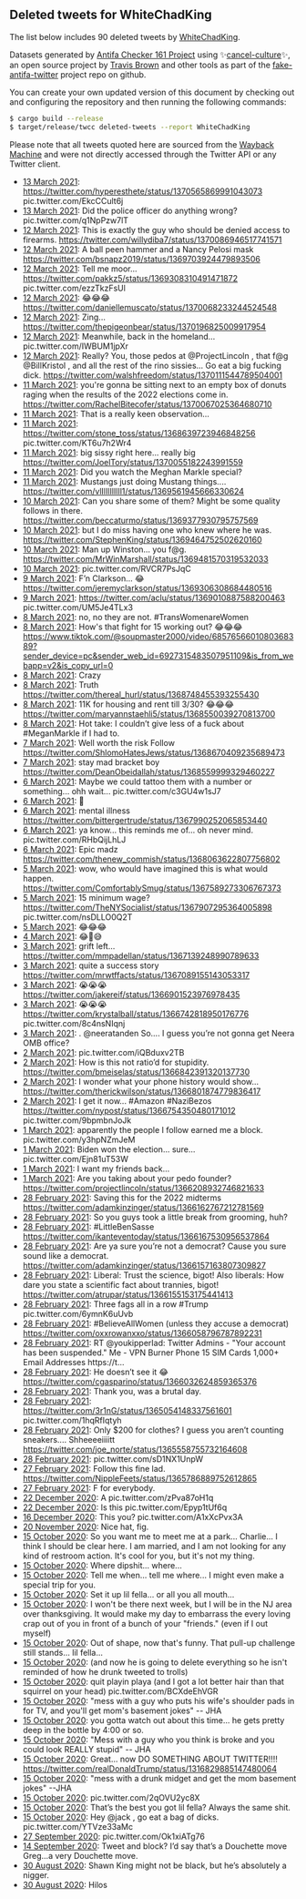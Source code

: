 ## Deleted tweets for WhiteChadKing

The list below includes 90 deleted tweets by
[WhiteChadKing](https://twitter.com/WhiteChadKing).



Datasets generated by [Antifa Checker 161 Project](https://twitter.com/antifacheck161) using ✨[cancel-culture](https://github.com/travisbrown/cancel-culture)✨, an open source project by 
[Travis Brown](https://twitter.com/travisbrown) and other tools as part of the 
[fake-antifa-twitter](https://github.com/antifacheck161/fake-antifa-twitter) project repo on github.

You can create your own updated version of this document by checking out and configuring the
repository and then running the following commands:

```bash
$ cargo build --release
$ target/release/twcc deleted-tweets --report WhiteChadKing
```

Please note that all tweets quoted here are sourced from the
[Wayback Machine](https://web.archive.org) and were not directly accessed through the Twitter API or
any Twitter client.

* [13 March 2021](https://web.archive.org/web/20210313025209/https://twitter.com/WhiteChadKing/status/1370568305975627778): https://twitter.com/hyperesthete/status/1370565869991043073  pic.twitter.com/EkcCCult6j <!--1370568305975627778-->
* [13 March 2021](https://web.archive.org/web/20210313023719/https://twitter.com/WhiteChadKing/status/1370564526534451203): Did the police officer do anything wrong? pic.twitter.com/q1NpPzw7lT <!--1370564526534451203-->
* [12 March 2021](https://web.archive.org/web/20210312194925/https://twitter.com/WhiteChadKing/status/1370461917240815621): This is exactly the guy who should be denied access to firearms. https://twitter.com/willydiba7/status/1370086946517741571 <!--1370461917240815621-->
* [12 March 2021](https://web.archive.org/web/20210312040418/https://twitter.com/WhiteChadKing/status/1370224069606526984): A ball peen hammer and a Nancy Pelosi mask https://twitter.com/bsnapz2019/status/1369703924479893506 <!--1370224069606526984-->
* [12 March 2021](https://web.archive.org/web/20210312022739/https://twitter.com/WhiteChadKing/status/1370199681112932353): Tell me moor...  https://twitter.com/pakkz5/status/1369308310491471872  pic.twitter.com/ezzTkzFsUl <!--1370199681112932353-->
* [12 March 2021](https://web.archive.org/web/20210312022538/https://twitter.com/WhiteChadKing/status/1370199252492808193): 😂😂😂 https://twitter.com/daniellemuscato/status/1370068233244524548 <!--1370199252492808193-->
* [12 March 2021](https://web.archive.org/web/20210312022049/https://twitter.com/WhiteChadKing/status/1370198009661775872): Zing... https://twitter.com/thepigeonbear/status/1370196825009917954 <!--1370198009661775872-->
* [12 March 2021](https://web.archive.org/web/20210312020719/https://twitter.com/WhiteChadKing/status/1370194632848596992): Meanwhile, back in the homeland... pic.twitter.com/IWBUM1jpXr <!--1370194632848596992-->
* [12 March 2021](https://web.archive.org/web/20210312002500/https://twitter.com/WhiteChadKing/status/1370168820611047424): Really?  You, those pedos at  @ProjectLincoln , that f@g  @BillKristol , and all the rest of the rino sissies...  Go eat a big fucking dick. https://twitter.com/walshfreedom/status/1370111544789504001 <!--1370168820611047424-->
* [11 March 2021](https://web.archive.org/web/20210311224111/https://twitter.com/WhiteChadKing/status/1370142702797516807): you're gonna be sitting next to an empty box of donuts raging when the results of the 2022 elections come in. https://twitter.com/RachelBitecofer/status/1370067025364680710 <!--1370142702797516807-->
* [11 March 2021](https://web.archive.org/web/20210311210837/https://twitter.com/WhiteChadKing/status/1370119425052004361): That is a really keen observation... <!--1370119425052004361-->
* [11 March 2021](https://web.archive.org/web/20210311204303/https://twitter.com/WhiteChadKing/status/1370113005376131076): https://twitter.com/stone_toss/status/1368639723946848256  pic.twitter.com/KT6u7h2Wr4 <!--1370113005376131076-->
* [11 March 2021](https://web.archive.org/web/20210311202745/https://twitter.com/WhiteChadKing/status/1370109101427032068): big sissy right here... really big https://twitter.com/JoelTory/status/1370055182243991559 <!--1370109101427032068-->
* [11 March 2021](https://web.archive.org/web/20210311030340/https://twitter.com/WhiteChadKing/status/1369846383189106700): Did you watch the Meghan Markle special? <!--1369846383189106700-->
* [11 March 2021](https://web.archive.org/web/20210311022528/https://twitter.com/WhiteChadKing/status/1369836791390437383): Mustangs just doing Mustang things.... https://twitter.com/vlIlIlIlIlIl1/status/1369561945666330624 <!--1369836791390437383-->
* [10 March 2021](https://web.archive.org/web/20210310214622/https://twitter.com/WhiteChadKing/status/1369766513859825667): Can you share some of them?  Might be some quality follows in there. https://twitter.com/beccaturmo/status/1369377930795757569 <!--1369766513859825667-->
* [10 March 2021](https://web.archive.org/web/20210310212548/https://twitter.com/WhiteChadKing/status/1369761388005101576): but I do miss having one who knew where he was. https://twitter.com/StephenKing/status/1369464752502620160 <!--1369761388005101576-->
* [10 March 2021](https://web.archive.org/web/20210310191838/https://twitter.com/WhiteChadKing/status/1369729337663107074): Man up Winston... you f@g. https://twitter.com/MrWinMarshall/status/1369481570319532033 <!--1369729337663107074-->
* [10 March 2021](https://web.archive.org/web/20210310185455/https://twitter.com/WhiteChadKing/status/1369723411837165568): pic.twitter.com/RVCR7PsJqC <!--1369723411837165568-->
* [ 9 March 2021](https://web.archive.org/web/20210309212144/https://twitter.com/WhiteChadKing/status/1369398003333799939): F’n Clarkson... 😂 https://twitter.com/jeremyclarkson/status/1369306308684480516 <!--1369398003333799939-->
* [ 9 March 2021](https://web.archive.org/web/20210309033522/https://twitter.com/WhiteChadKing/status/1369129324448714752): https://twitter.com/aclu/status/1369010887588200463  pic.twitter.com/UM5Je4TLx3 <!--1369129324448714752-->
* [ 8 March 2021](https://web.archive.org/web/20210308195122/https://twitter.com/WhiteChadKing/status/1369012871498240001): no, no they are not.    #TransWomenareWomen <!--1369012871498240001-->
* [ 8 March 2021](https://web.archive.org/web/20210308180112/https://twitter.com/WhiteChadKing/status/1368985088973803520): How's that fight for 15 working out?  😂😂😂   https://www.tiktok.com/@soupmaster2000/video/6857656601080368389?sender_device=pc&sender_web_id=6927315483507951109&is_from_webapp=v2&is_copy_url=0 <!--1368985088973803520-->
* [ 8 March 2021](https://web.archive.org/web/20210308032623/https://twitter.com/WhiteChadKing/status/1368764939721117703): Crazy <!--1368764939721117703-->
* [ 8 March 2021](https://web.archive.org/web/20210308023109/https://twitter.com/WhiteChadKing/status/1368751046844104708): Truth https://twitter.com/thereal_hurl/status/1368748455393255430 <!--1368751046844104708-->
* [ 8 March 2021](https://web.archive.org/web/20210308032623/https://twitter.com/WhiteChadKing/status/1368764939721117703): 11K for housing and rent till 3/30?   😂😂😂 https://twitter.com/maryannstaehli5/status/1368550039270813700 <!--1368748533176762370-->
* [ 8 March 2021](https://web.archive.org/web/20210308020918/https://twitter.com/WhiteChadKing/status/1368745535700692996): Hot take:  I couldn’t give less of a fuck about  #MeganMarkle  if I had to. <!--1368745535700692996-->
* [ 7 March 2021](https://web.archive.org/web/20210307211955/https://twitter.com/WhiteChadKing/status/1368672668078272512): Well worth the risk  Follow https://twitter.com/ShlomoHatesJews/status/1368670409235689473 <!--1368672668078272512-->
* [ 7 March 2021](https://web.archive.org/web/20210307211628/https://twitter.com/WhiteChadKing/status/1368671871231795206): stay mad bracket boy https://twitter.com/DeanObeidallah/status/1368559999329460227 <!--1368671871231795206-->
* [ 6 March 2021](https://web.archive.org/web/20210306222926/https://twitter.com/WhiteChadKing/status/1368327827129524231): Maybe we could tattoo them with a number or something... ohh wait... pic.twitter.com/c3GU4w1sJ7 <!--1368327827129524231-->
* [ 6 March 2021](https://web.archive.org/web/20210306222339/https://twitter.com/WhiteChadKing/status/1368326379264217096): 🤫 <!--1368326379264217096-->
* [ 6 March 2021](https://web.archive.org/web/20210306222332/https://twitter.com/WhiteChadKing/status/1368326021632700416): mental illness https://twitter.com/bittergertrude/status/1367990252065853440 <!--1368326021632700416-->
* [ 6 March 2021](https://web.archive.org/web/20210306221402/https://twitter.com/WhiteChadKing/status/1368323976003485698): ya know... this reminds me of... oh never mind. pic.twitter.com/RHbQijLhLJ <!--1368323976003485698-->
* [ 6 March 2021](https://web.archive.org/web/20210306051928/https://twitter.com/WhiteChadKing/status/1368068601203286017): Epic madz https://twitter.com/thenew_commish/status/1368063622807756802 <!--1368068601203286017-->
* [ 5 March 2021](https://web.archive.org/web/20210305233742/https://twitter.com/WhiteChadKing/status/1367982628545196032): wow, who would have imagined this is what would happen. https://twitter.com/ComfortablySmug/status/1367589273306767373 <!--1367982628545196032-->
* [ 5 March 2021](https://web.archive.org/web/20210305232457/https://twitter.com/WhiteChadKing/status/1367979422431731715): 15 minimum wage?  https://twitter.com/TheNYSocialist/status/1367907295364005898  pic.twitter.com/nsDLLO0Q2T <!--1367979422431731715-->
* [ 5 March 2021](https://web.archive.org/web/20210305034718/https://twitter.com/WhiteChadKing/status/1367683055511568384): 😂😂😂 <!--1367683055511568384-->
* [ 4 March 2021](https://web.archive.org/web/20210304215653/https://twitter.com/WhiteChadKing/status/1367594855732568066): 😂🤣😅 <!--1367594855732568066-->
* [ 3 March 2021](https://web.archive.org/web/20210303180836/https://twitter.com/WhiteChadKing/status/1367174962629513219): grift left... https://twitter.com/mmpadellan/status/1367139248990789633 <!--1367174962629513219-->
* [ 3 March 2021](https://web.archive.org/web/20210303180735/https://twitter.com/WhiteChadKing/status/1367174745553334273): quite a success story https://twitter.com/mrwtffacts/status/1367089155143053317 <!--1367174745553334273-->
* [ 3 March 2021](https://web.archive.org/web/20210303015007/https://twitter.com/WhiteChadKing/status/1366928602374234117): 😭😭😭 https://twitter.com/jakereif/status/1366901523976978435 <!--1366928602374234117-->
* [ 3 March 2021](https://web.archive.org/web/20210303014713/https://twitter.com/WhiteChadKing/status/1366928044137590788): 😭😭😭  https://twitter.com/krystalball/status/1366742818950176776  pic.twitter.com/8c4nsNIqnj <!--1366928044137590788-->
* [ 3 March 2021](https://web.archive.org/web/20210303010538/https://twitter.com/WhiteChadKing/status/1366917549624025092): . @neeratanden    So.... I guess you’re not gonna get Neera OMB office? <!--1366917549624025092-->
* [ 2 March 2021](https://web.archive.org/web/20210302230433/https://twitter.com/WhiteChadKing/status/1366886233360764932): pic.twitter.com/iQBduxv2TB <!--1366886233360764932-->
* [ 2 March 2021](https://web.archive.org/web/20210302212536/https://twitter.com/WhiteChadKing/status/1366858087072686084): How is this not ratio’d for stupidity. https://twitter.com/bmeiselas/status/1366842391320137730 <!--1366858087072686084-->
* [ 2 March 2021](https://web.archive.org/web/20210302222641/https://twitter.com/WhiteChadKing/status/1366853261307822084): I wonder what your phone history would show... https://twitter.com/therickwilson/status/1366801874779836417 <!--1366853261307822084-->
* [ 2 March 2021](https://web.archive.org/web/20210302160150/https://twitter.com/WhiteChadKing/status/1366780697541816320): I get it now...  #Amazon   #NaziBezos   https://twitter.com/nypost/status/1366754350480171012  pic.twitter.com/9bpmbnJoJk <!--1366780697541816320-->
* [ 1 March 2021](https://web.archive.org/web/20210301192603/https://twitter.com/WhiteChadKing/status/1366455297116618753): apparently the people I follow earned me a block. pic.twitter.com/y3hpNZmJeM <!--1366455297116618753-->
* [ 1 March 2021](https://web.archive.org/web/20210301181004/https://twitter.com/WhiteChadKing/status/1366437866327465989): Biden won the election... sure... pic.twitter.com/Ejn81uT53W <!--1366437866327465989-->
* [ 1 March 2021](https://web.archive.org/web/20210301031723/https://twitter.com/WhiteChadKing/status/1366225259758813184): I want my friends back... <!--1366225259758813184-->
* [ 1 March 2021](https://web.archive.org/web/20210301022151/https://twitter.com/WhiteChadKing/status/1366211707257913344): Are you taking about your pedo founder? https://twitter.com/projectlincoln/status/1366208932746821633 <!--1366211707257913344-->
* [28 February 2021](https://web.archive.org/web/20210228233929/https://twitter.com/WhiteChadKing/status/1366171086732353538): Saving this for the 2022 midterms https://twitter.com/adamkinzinger/status/1366162767212781569 <!--1366171086732353538-->
* [28 February 2021](https://web.archive.org/web/20210228233501/https://twitter.com/WhiteChadKing/status/1366169826423619584): So you guys took a little break from grooming, huh? <!--1366169826423619584-->
* [28 February 2021](https://web.archive.org/web/20210228232859/https://twitter.com/WhiteChadKing/status/1366168329669529600): #LittleBenSasse  https://twitter.com/ikanteventoday/status/1366167530956537864 <!--1366168329669529600-->
* [28 February 2021](https://web.archive.org/web/20210228230048/https://twitter.com/WhiteChadKing/status/1366161407637610498): Are ya sure you’re not a democrat? Cause you sure sound like a democrat. https://twitter.com/adamkinzinger/status/1366157163807309827 <!--1366161407637610498-->
* [28 February 2021](https://web.archive.org/web/20210228224336/https://twitter.com/WhiteChadKing/status/1366156923452727297): Liberal: Trust the science, bigot!  Also liberals: How dare you state a scientific fact about trannies, bigot! https://twitter.com/atrupar/status/1366155153175441413 <!--1366156923452727297-->
* [28 February 2021](https://web.archive.org/web/20210228215502/https://twitter.com/WhiteChadKing/status/1366144795853414403): Three fags all in a row  #Trump  pic.twitter.com/6ymnK6uUvb <!--1366144795853414403-->
* [28 February 2021](https://web.archive.org/web/20210228181557/https://twitter.com/WhiteChadKing/status/1366088909906735107): #BelieveAllWomen   (unless they accuse a democrat) https://twitter.com/oxxrowanxxo/status/1366058796787892231 <!--1366088909906735107-->
* [28 February 2021](https://web.archive.org/web/20210228151606/https://twitter.com/WhiteChadKing/status/1366044513941262338): RT @youkipperIad: Twitter Admins - "Your account has been suspended."  Me -  VPN Burner Phone 15 SIM Cards 1,000+ Email Addresses https://t… <!--1366044513941262338-->
* [28 February 2021](https://web.archive.org/web/20210228162820/https://twitter.com/WhiteChadKing/status/1366038522981978116): He doesn’t see it 😂 https://twitter.com/cgasparino/status/1366032624859365376 <!--1366038522981978116-->
* [28 February 2021](https://web.archive.org/web/20210228024418/https://twitter.com/WhiteChadKing/status/1365855160707260416): Thank you, was a brutal day. <!--1365855160707260416-->
* [28 February 2021](https://web.archive.org/web/20210228021520/https://twitter.com/WhiteChadKing/status/1365847959938686977): https://twitter.com/3r1nG/status/1365054148337561601  pic.twitter.com/1hqRfIqtyh <!--1365847959938686977-->
* [28 February 2021](https://web.archive.org/web/20210228020848/https://twitter.com/WhiteChadKing/status/1365846168064950275): Only $200 for clothes?   I guess you aren’t counting sneakers....  Shheeeeiiiitt https://twitter.com/joe_norte/status/1365558755732164608 <!--1365846168064950275-->
* [28 February 2021](https://web.archive.org/web/20210228010714/https://twitter.com/WhiteChadKing/status/1365830853516029952): pic.twitter.com/sD1NX1UnpW <!--1365830853516029952-->
* [27 February 2021](https://web.archive.org/web/20210227223126/https://twitter.com/WhiteChadKing/status/1365791411979845635): Follow this fine lad. https://twitter.com/NippleFeets/status/1365786889752612865 <!--1365791411979845635-->
* [27 February 2021](https://web.archive.org/web/20210227191212/https://twitter.com/WhiteChadKing/status/1365739895965310982): F for everybody. <!--1365739895965310982-->
* [22 December 2020](https://web.archive.org/web/20201222011551/https://twitter.com/WhiteChadKing/status/1341190296454000641): A pic.twitter.com/zPva87oH1q <!--1341190296454000641-->
* [22 December 2020](https://web.archive.org/web/20201222011528/https://twitter.com/WhiteChadKing/status/1341190222609063939): Is this pic.twitter.com/Epyp1tUf6q <!--1341190222609063939-->
* [16 December 2020](https://web.archive.org/web/20201216215010/https://twitter.com/WhiteChadKing/status/1339326288243384331): This you? pic.twitter.com/A1xXcPvx3A <!--1339326288243384331-->
* [20 November 2020](https://web.archive.org/web/20201120234223/https://twitter.com/WhiteChadKing/status/1329929705768833025): Nice hat, fig. <!--1329929705768833025-->
* [15 October 2020](https://web.archive.org/web/20201015210709/https://twitter.com/WhiteChadKing/status/1316846139841355776): So you want me to meet me at a park...   Charlie... I think I should be clear here. I am married, and I am not looking for any kind of restroom action. It's cool for you, but it's not my thing. <!--1316846139841355776-->
* [15 October 2020](https://web.archive.org/web/20201015204843/https://twitter.com/WhiteChadKing/status/1316842834553712640): Where dipshit... where... <!--1316842834553712640-->
* [15 October 2020](https://web.archive.org/web/20201015204534/https://twitter.com/WhiteChadKing/status/1316841581710897154): Tell me when... tell me where... I might even make a special trip for you. <!--1316841581710897154-->
* [15 October 2020](https://web.archive.org/web/20201015204218/https://twitter.com/WhiteChadKing/status/1316840947108532224): Set it up lil fella... or all you all mouth... <!--1316840947108532224-->
* [15 October 2020](https://web.archive.org/web/20201015205726/https://twitter.com/WhiteChadKing/status/1316839707595157507): I won't be there next week, but I will be in the NJ area over thanksgiving. It would make my day to embarrass the every loving crap out of you in front of a bunch of your "friends." (even if I out myself) <!--1316839707595157507-->
* [15 October 2020](https://web.archive.org/web/20201015203447/https://twitter.com/WhiteChadKing/status/1316838542052675587): Out of shape, now that's funny.   That pull-up challenge still stands... lil fella... <!--1316838542052675587-->
* [15 October 2020](https://web.archive.org/web/20201015203557/https://twitter.com/WhiteChadKing/status/1316838233460928513): (and now he is going to delete everything so he isn't reminded of how he drunk tweeted to trolls) <!--1316838233460928513-->
* [15 October 2020](https://web.archive.org/web/20201015204049/https://twitter.com/WhiteChadKing/status/1316837562745581568): quit playin playa  (and I got a lot better hair than that squirrel on your head) pic.twitter.com/BCXdeEhVGR <!--1316837562745581568-->
* [15 October 2020](https://web.archive.org/web/20201015202703/https://twitter.com/WhiteChadKing/status/1316837008313135105): "mess with a guy who puts his wife's shoulder pads in for TV, and you'll get mom's basement jokes" -- JHA <!--1316837008313135105-->
* [15 October 2020](https://web.archive.org/web/20201015204313/https://twitter.com/WhiteChadKing/status/1316836829757403139): you gotta watch out about this time... he gets pretty deep in the bottle by 4:00 or so. <!--1316836829757403139-->
* [15 October 2020](https://web.archive.org/web/20201015203508/https://twitter.com/WhiteChadKing/status/1316836124862615552): "Mess with a guy who you think is broke and you could look REALLY stupid" -- JHA <!--1316836124862615552-->
* [15 October 2020](https://web.archive.org/web/20201015202853/https://twitter.com/WhiteChadKing/status/1316835799040700417): Great... now DO SOMETHING ABOUT TWITTER!!!! https://twitter.com/realDonaldTrump/status/1316829885147480064 <!--1316835799040700417-->
* [15 October 2020](https://web.archive.org/web/20201015203448/https://twitter.com/WhiteChadKing/status/1316833854850838537): "mess with a drunk midget and get the mom basement jokes" --JHA <!--1316833854850838537-->
* [15 October 2020](https://web.archive.org/web/20201015201345/https://twitter.com/WhiteChadKing/status/1316833502780887041): pic.twitter.com/2qOVU2yc8X <!--1316833502780887041-->
* [15 October 2020](https://web.archive.org/web/20201015184300/https://twitter.com/WhiteChadKing/status/1316808730269417473): That’s the best you got lil fella?  Always the same shit. <!--1316808730269417473-->
* [15 October 2020](https://web.archive.org/web/20201015184500/https://twitter.com/WhiteChadKing/status/1316808552519004160): Hey  @jack , go eat a bag of dicks. pic.twitter.com/YTVze33aMc <!--1316808552519004160-->
* [27 September 2020](https://web.archive.org/web/20200927051637/https://twitter.com/WhiteChadKing/status/1310074650500661250): pic.twitter.com/Ok1xiATg76 <!--1310074650500661250-->
* [14 September 2020](https://web.archive.org/web/20200914034833/https://twitter.com/WhiteChadKing/status/1305352622061355008): Tweet and block?  I’d say that’s a Douchette move Greg...a very Douchette move. <!--1305352622061355008-->
* [30 August 2020](https://web.archive.org/web/20200830014914/https://twitter.com/WhiteChadKing/status/1299886672239366145): Shawn King might not be black, but he’s absolutely a nigger. <!--1299886672239366145-->
* [30 August 2020](https://web.archive.org/web/20200830004058/https://twitter.com/WhiteChadKing/status/1299869521843494913): Hilos <!--1299869521843494913-->
